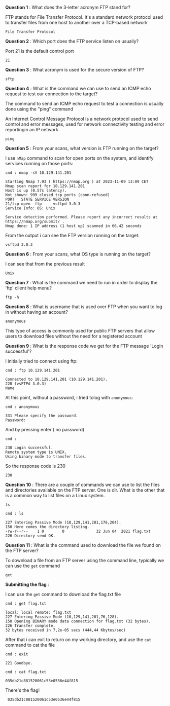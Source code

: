 **Question 1** : What does the 3-letter acronym FTP stand for?

FTP stands for File Transfer Protocol. It's a standard network protocol used to transfer files from one host to another over a TCP-based network

    File Transfer Protocol

**Question 2** : Which port does the FTP service listen on usually?

Port 21 is the default control port

    21

**Question 3** : What acronym is used for the secure version of FTP?

    sftp

**Question 4** : What is the command we can use to send an ICMP echo request to test our connection to the target?

The command to send an ICMP echo request to test a connection is usually done using the "ping" command

An Internet Control Message Protocol is a network protocol used to send control and error messages, used for network connectivity testing and error reportingin an IP network

    ping

**Question 5** : From your scans, what version is FTP running on the target?

I use `nMap` command to scan for open ports on the system, and identify services running on those ports: 

```
cmd : nmap -sV 10.129.141.201

Starting Nmap 7.93 ( https://nmap.org ) at 2023-11-09 13:09 CET
Nmap scan report for 10.129.141.201
Host is up (0.57s latency).
Not shown: 999 closed tcp ports (conn-refused)
PORT   STATE SERVICE VERSION
21/tcp open  ftp     vsftpd 3.0.3
Service Info: OS: Unix

Service detection performed. Please report any incorrect results at https://nmap.org/submit/ .
Nmap done: 1 IP address (1 host up) scanned in 66.42 seconds

```

From the output i can see the FTP version running on the target: 

    vsftpd 3.0.3

**Question 6** : From your scans, what OS type is running on the target?

I can see that from the previous result

    Unix

**Question 7** : What is the command we need to run in order to display the 'ftp' client help menu?

    ftp -h

**Question 8** : What is username that is used over FTP when you want to log in without having an account?

    anonymous

This type of access is commonly used for public FTP servers that allow users to download files without the need for a registered account


**Question 9** : What is the response code we get for the FTP message 'Login successful'?

I initially tried to connect using ftp: 

```
cmd : ftp 10.129.141.201

Connected to 10.129.141.201 (10.129.141.201).
220 (vsFTPd 3.0.3)
Name
```

At this point, without a password, i tried tolog with `anonymous`: 

```
cmd : anonymous

331 Please specify the password.
Password:
```

And by pressing enter ( no password)

```
cmd :

230 Login successful.
Remote system type is UNIX.
Using binary mode to transfer files.
```

So the response code is 230

    230

**Question 10** : There are a couple of commands we can use to list the files and directories available on the FTP server. One is dir. What is the other that is a common way to list files on a Linux system.

    ls

```
cmd : ls

227 Entering Passive Mode (10,129,141,201,176,204).
150 Here comes the directory listing.
-rw-r--r--    1 0        0              32 Jun 04  2021 flag.txt
226 Directory send OK.

```

**Question 11** : What is the command used to download the file we found on the FTP server?

To download a file from an FTP server using the command line,  typically we can use the `get` command

    get

**Submitting the flag** :

I can use the `get` command to download the flag.txt file

```
cmd : get flag.txt

local: local remote: flag.txt
227 Entering Passive Mode (10,129,141,201,76,128).
150 Opening BINARY mode data connection for flag.txt (32 bytes).
226 Transfer complete.
32 bytes received in 7,2e-05 secs (444,44 Kbytes/sec)
```

After that i can exit to return on my working directory, and use the `cat` command to cat the file

```
cmd : exit

221 Goodbye.
```

```
cmd : cat flag.txt

035db21c881520061c53e0536e44f815
```

There's the flag!

     035db21c881520061c53e0536e44f815




